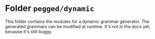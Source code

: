 # Folder `pegged/dynamic`

This folder contains the modules for a dynamic grammar generator. The generated grammars
can be modified at runtime. It's not in the docs yet, because it's still buggy.
